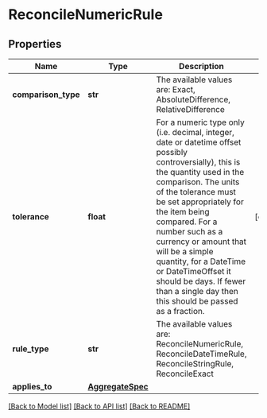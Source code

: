 # ReconcileNumericRule


## Properties
Name | Type | Description | Notes
------------ | ------------- | ------------- | -------------
**comparison_type** | **str** | The available values are: Exact, AbsoluteDifference, RelativeDifference | 
**tolerance** | **float** | For a numeric type only (i.e. decimal, integer, date or datetime offset possibly controversially), this is the quantity used in the comparison.  The units of the tolerance must be set appropriately for the item being compared.  For a number such as a currency or amount that will be a simple quantity, for a DateTime or DateTimeOffset it should be days. If fewer than a single day then this should be  passed as a fraction. | [optional] 
**rule_type** | **str** | The available values are: ReconcileNumericRule, ReconcileDateTimeRule, ReconcileStringRule, ReconcileExact | 
**applies_to** | [**AggregateSpec**](AggregateSpec.md) |  | 

[[Back to Model list]](../README.md#documentation-for-models) [[Back to API list]](../README.md#documentation-for-api-endpoints) [[Back to README]](../README.md)


